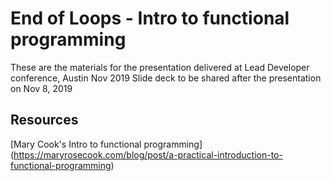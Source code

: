 # End of Loops - Intro to functional programming
These are the materials for the presentation delivered at Lead Developer conference, Austin Nov 2019
Slide deck to be shared after the presentation on Nov 8, 2019

## Resources

[Mary Cook's Intro to functional programming] (https://maryrosecook.com/blog/post/a-practical-introduction-to-functional-programming)
